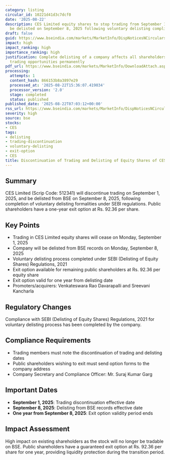 ```yaml
---
category: listing
circular_id: 10221d41d3c7dcf0
date: '2025-08-22'
description: CES Limited equity shares to stop trading from September 1, 2025 and
  be delisted on September 8, 2025 following voluntary delisting compliance.
draft: false
guid: https://www.bseindia.com/markets/MarketInfo/DispNoticesNCirculars.aspx?Noticeid={21FA6362-6155-45FC-A88F-7B0E9489460B}&noticeno=20250822-4&dt=08/22/2025&icount=4&totcount=66&flag=0
impact: high
impact_ranking: high
importance_ranking: high
justification: Complete delisting of a company affects all shareholders and removes
  trading opportunities permanently
pdf_url: https://www.bseindia.com/markets/MarketInfo/DownloadAttach.aspx?id=20250822-4&attachedId=
processing:
  attempts: 1
  content_hash: 866153b8a3897e29
  processed_at: '2025-08-22T15:36:07.419034'
  processor_version: '2.0'
  stage: completed
  status: published
published_date: '2025-08-22T07:03:12+00:00'
rss_url: https://www.bseindia.com/markets/MarketInfo/DispNoticesNCirculars.aspx?Noticeid={21FA6362-6155-45FC-A88F-7B0E9489460B}&noticeno=20250822-4&dt=08/22/2025&icount=4&totcount=66&flag=0
severity: high
source: bse
stocks:
- CES
tags:
- delisting
- trading-discontinuation
- voluntary-delisting
- exit-option
- CES
title: Discontinuation of Trading and Delisting of Equity Shares of CES Limited
---
```


## Summary

CES Limited (Scrip Code: 512341) will discontinue trading on September 1, 2025, and be delisted from BSE on September 8, 2025, following completion of voluntary delisting formalities under SEBI regulations. Public shareholders have a one-year exit option at Rs. 92.36 per share.

## Key Points

- Trading in CES Limited equity shares will cease on Monday, September 1, 2025
- Company will be delisted from BSE records on Monday, September 8, 2025
- Voluntary delisting process completed under SEBI (Delisting of Equity Shares) Regulations, 2021
- Exit option available for remaining public shareholders at Rs. 92.36 per equity share
- Exit option valid for one year from delisting date
- Promoters/acquirers: Venkateswara Rao Davarapalli and Sreevani Kancharla

## Regulatory Changes

Compliance with SEBI (Delisting of Equity Shares) Regulations, 2021 for voluntary delisting process has been completed by the company.

## Compliance Requirements

- Trading members must note the discontinuation of trading and delisting dates
- Public shareholders wishing to exit must send option forms to the company address
- Company Secretary and Compliance Officer: Mr. Suraj Kumar Garg

## Important Dates

- **September 1, 2025**: Trading discontinuation effective date
- **September 8, 2025**: Delisting from BSE records effective date
- **One year from September 8, 2025**: Exit option validity period ends

## Impact Assessment

High impact on existing shareholders as the stock will no longer be tradable on BSE. Public shareholders have a guaranteed exit option at Rs. 92.36 per share for one year, providing liquidity protection during the transition period.